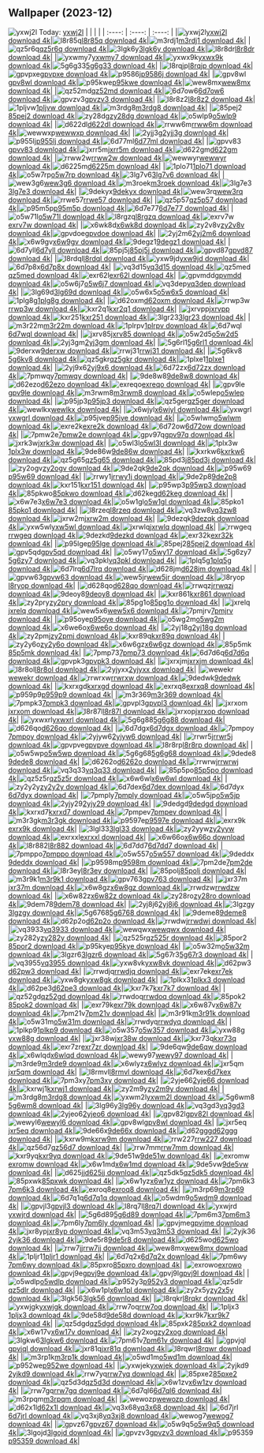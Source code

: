 ## Wallpaper (2023-12)
![yxwj2l](https://w.wallhaven.cc/full/yx/wallhaven-yxwj2l.png) Today: [yxwj2l](https://th.wallhaven.cc/small/yx/yxwj2l.jpg)
|      |      |      |
| :----: | :----: | :----: |
|![yxwj2l](https://th.wallhaven.cc/small/yx/yxwj2l.jpg)[yxwj2l download 4k](https://wallhaven.cc/w/yxwj2l)|![l8r85q](https://th.wallhaven.cc/small/l8/l8r85q.jpg)[l8r85q download 4k](https://wallhaven.cc/w/l8r85q)|![m3rdj1](https://th.wallhaven.cc/small/m3/m3rdj1.jpg)[m3rdj1 download 4k](https://wallhaven.cc/w/m3rdj1)|
|![qz5r6q](https://th.wallhaven.cc/small/qz/qz5r6q.jpg)[qz5r6q download 4k](https://wallhaven.cc/w/qz5r6q)|![3lgk6y](https://th.wallhaven.cc/small/3l/3lgk6y.jpg)[3lgk6y download 4k](https://wallhaven.cc/w/3lgk6y)|![l8r8dr](https://th.wallhaven.cc/small/l8/l8r8dr.jpg)[l8r8dr download 4k](https://wallhaven.cc/w/l8r8dr)|
|![yxwmy7](https://th.wallhaven.cc/small/yx/yxwmy7.jpg)[yxwmy7 download 4k](https://wallhaven.cc/w/yxwmy7)|![yxwx9k](https://th.wallhaven.cc/small/yx/yxwx9k.jpg)[yxwx9k download 4k](https://wallhaven.cc/w/yxwx9k)|![5g6g33](https://th.wallhaven.cc/small/5g/5g6g33.jpg)[5g6g33 download 4k](https://wallhaven.cc/w/5g6g33)|
|![l8rqjp](https://th.wallhaven.cc/small/l8/l8rqjp.jpg)[l8rqjp download 4k](https://wallhaven.cc/w/l8rqjp)|![gpvpxe](https://th.wallhaven.cc/small/gp/gpvpxe.jpg)[gpvpxe download 4k](https://wallhaven.cc/w/gpvpxe)|![p9586j](https://th.wallhaven.cc/small/p9/p9586j.jpg)[p9586j download 4k](https://wallhaven.cc/w/p9586j)|
|![gpv8wl](https://th.wallhaven.cc/small/gp/gpv8wl.jpg)[gpv8wl download 4k](https://wallhaven.cc/w/gpv8wl)|![p95kwe](https://th.wallhaven.cc/small/p9/p95kwe.jpg)[p95kwe download 4k](https://wallhaven.cc/w/p95kwe)|![wew8mx](https://th.wallhaven.cc/small/we/wew8mx.jpg)[wew8mx download 4k](https://wallhaven.cc/w/wew8mx)|
|![qz52md](https://th.wallhaven.cc/small/qz/qz52md.jpg)[qz52md download 4k](https://wallhaven.cc/w/qz52md)|![6d7ow6](https://th.wallhaven.cc/small/6d/6d7ow6.jpg)[6d7ow6 download 4k](https://wallhaven.cc/w/6d7ow6)|![gpvzv3](https://th.wallhaven.cc/small/gp/gpvzv3.jpg)[gpvzv3 download 4k](https://wallhaven.cc/w/gpvzv3)|
|![l8r8z2](https://th.wallhaven.cc/small/l8/l8r8z2.jpg)[l8r8z2 download 4k](https://wallhaven.cc/w/l8r8z2)|![1pljvw](https://th.wallhaven.cc/small/1p/1pljvw.jpg)[1pljvw download 4k](https://wallhaven.cc/w/1pljvw)|![m3rdg8](https://th.wallhaven.cc/small/m3/m3rdg8.jpg)[m3rdg8 download 4k](https://wallhaven.cc/w/m3rdg8)|
|![85pej2](https://th.wallhaven.cc/small/85/85pej2.jpg)[85pej2 download 4k](https://wallhaven.cc/w/85pej2)|![zy28dg](https://th.wallhaven.cc/small/zy/zy28dg.jpg)[zy28dg download 4k](https://wallhaven.cc/w/zy28dg)|![o5wlp9](https://th.wallhaven.cc/small/o5/o5wlp9.jpg)[o5wlp9 download 4k](https://wallhaven.cc/w/o5wlp9)|
|![d622dl](https://th.wallhaven.cc/small/d6/d622dl.jpg)[d622dl download 4k](https://wallhaven.cc/w/d622dl)|![rrww6m](https://th.wallhaven.cc/small/rr/rrww6m.jpg)[rrww6m download 4k](https://wallhaven.cc/w/rrww6m)|![wewwxp](https://th.wallhaven.cc/small/we/wewwxp.jpg)[wewwxp download 4k](https://wallhaven.cc/w/wewwxp)|
|![2yjj3g](https://th.wallhaven.cc/small/2y/2yjj3g.jpg)[2yjj3g download 4k](https://wallhaven.cc/w/2yjj3g)|![p955lj](https://th.wallhaven.cc/small/p9/p955lj.jpg)[p955lj download 4k](https://wallhaven.cc/w/p955lj)|![6d77ml](https://th.wallhaven.cc/small/6d/6d77ml.jpg)[6d77ml download 4k](https://wallhaven.cc/w/6d77ml)|
|![gpvv83](https://th.wallhaven.cc/small/gp/gpvv83.jpg)[gpvv83 download 4k](https://wallhaven.cc/w/gpvv83)|![jxrr5m](https://th.wallhaven.cc/small/jx/jxrr5m.jpg)[jxrr5m download 4k](https://wallhaven.cc/w/jxrr5m)|![d622gm](https://th.wallhaven.cc/small/d6/d622gm.jpg)[d622gm download 4k](https://wallhaven.cc/w/d622gm)|
|![rrww2w](https://th.wallhaven.cc/small/rr/rrww2w.jpg)[rrww2w download 4k](https://wallhaven.cc/w/rrww2w)|![wewwyr](https://th.wallhaven.cc/small/we/wewwyr.jpg)[wewwyr download 4k](https://wallhaven.cc/w/wewwyr)|![d6225m](https://th.wallhaven.cc/small/d6/d6225m.jpg)[d6225m download 4k](https://wallhaven.cc/w/d6225m)|
|![1plo71](https://th.wallhaven.cc/small/1p/1plo71.jpg)[1plo71 download 4k](https://wallhaven.cc/w/1plo71)|![o5w7rp](https://th.wallhaven.cc/small/o5/o5w7rp.jpg)[o5w7rp download 4k](https://wallhaven.cc/w/o5w7rp)|![3lg7v6](https://th.wallhaven.cc/small/3l/3lg7v6.jpg)[3lg7v6 download 4k](https://wallhaven.cc/w/3lg7v6)|
|![wew3g6](https://th.wallhaven.cc/small/we/wew3g6.jpg)[wew3g6 download 4k](https://wallhaven.cc/w/wew3g6)|![m3roek](https://th.wallhaven.cc/small/m3/m3roek.jpg)[m3roek download 4k](https://wallhaven.cc/w/m3roek)|![3lg7e3](https://th.wallhaven.cc/small/3l/3lg7e3.jpg)[3lg7e3 download 4k](https://wallhaven.cc/w/3lg7e3)|
|![9dekyx](https://th.wallhaven.cc/small/9d/9dekyx.jpg)[9dekyx download 4k](https://wallhaven.cc/w/9dekyx)|![wew3rq](https://th.wallhaven.cc/small/we/wew3rq.jpg)[wew3rq download 4k](https://wallhaven.cc/w/wew3rq)|![rrwe57](https://th.wallhaven.cc/small/rr/rrwe57.jpg)[rrwe57 download 4k](https://wallhaven.cc/w/rrwe57)|
|![qz5p57](https://th.wallhaven.cc/small/qz/qz5p57.jpg)[qz5p57 download 4k](https://wallhaven.cc/w/qz5p57)|![p95m5p](https://th.wallhaven.cc/small/p9/p95m5p.jpg)[p95m5p download 4k](https://wallhaven.cc/w/p95m5p)|![6d7e77](https://th.wallhaven.cc/small/6d/6d7e77.jpg)[6d7e77 download 4k](https://wallhaven.cc/w/6d7e77)|
|![o5w71l](https://th.wallhaven.cc/small/o5/o5w71l.jpg)[o5w71l download 4k](https://wallhaven.cc/w/o5w71l)|![l8rgzq](https://th.wallhaven.cc/small/l8/l8rgzq.jpg)[l8rgzq download 4k](https://wallhaven.cc/w/l8rgzq)|![exrv7w](https://th.wallhaven.cc/small/ex/exrv7w.jpg)[exrv7w download 4k](https://wallhaven.cc/w/exrv7w)|
|![x6wk8d](https://th.wallhaven.cc/small/x6/x6wk8d.jpg)[x6wk8d download 4k](https://wallhaven.cc/w/x6wk8d)|![zy2v8v](https://th.wallhaven.cc/small/zy/zy2v8v.jpg)[zy2v8v download 4k](https://wallhaven.cc/w/zy2v8v)|![gpvdoe](https://th.wallhaven.cc/small/gp/gpvdoe.jpg)[gpvdoe download 4k](https://wallhaven.cc/w/gpvdoe)|
|![2yj2m6](https://th.wallhaven.cc/small/2y/2yj2m6.jpg)[2yj2m6 download 4k](https://wallhaven.cc/w/2yj2m6)|![x6w9gv](https://th.wallhaven.cc/small/x6/x6w9gv.jpg)[x6w9gv download 4k](https://wallhaven.cc/w/x6w9gv)|![9degz1](https://th.wallhaven.cc/small/9d/9degz1.jpg)[9degz1 download 4k](https://wallhaven.cc/w/9degz1)|
|![6d7yll](https://th.wallhaven.cc/small/6d/6d7yll.jpg)[6d7yll download 4k](https://wallhaven.cc/w/6d7yll)|![85pj5j](https://th.wallhaven.cc/small/85/85pj5j.jpg)[85pj5j download 4k](https://wallhaven.cc/w/85pj5j)|![gpvd87](https://th.wallhaven.cc/small/gp/gpvd87.jpg)[gpvd87 download 4k](https://wallhaven.cc/w/gpvd87)|
|![l8rdql](https://th.wallhaven.cc/small/l8/l8rdql.jpg)[l8rdql download 4k](https://wallhaven.cc/w/l8rdql)|![yxw9jd](https://th.wallhaven.cc/small/yx/yxw9jd.jpg)[yxw9jd download 4k](https://wallhaven.cc/w/yxw9jd)|![6d7p8x](https://th.wallhaven.cc/small/6d/6d7p8x.jpg)[6d7p8x download 4k](https://wallhaven.cc/w/6d7p8x)|
|![vq3d15](https://th.wallhaven.cc/small/vq/vq3d15.jpg)[vq3d15 download 4k](https://wallhaven.cc/w/vq3d15)|![qz5med](https://th.wallhaven.cc/small/qz/qz5med.jpg)[qz5med download 4k](https://wallhaven.cc/w/qz5med)|![exr62l](https://th.wallhaven.cc/small/ex/exr62l.jpg)[exr62l download 4k](https://wallhaven.cc/w/exr62l)|
|![gpvmdd](https://th.wallhaven.cc/small/gp/gpvmdd.jpg)[gpvmdd download 4k](https://wallhaven.cc/w/gpvmdd)|![o5w6j7](https://th.wallhaven.cc/small/o5/o5w6j7.jpg)[o5w6j7 download 4k](https://wallhaven.cc/w/o5w6j7)|![vq3dep](https://th.wallhaven.cc/small/vq/vq3dep.jpg)[vq3dep download 4k](https://wallhaven.cc/w/vq3dep)|
|![3lg69d](https://th.wallhaven.cc/small/3l/3lg69d.jpg)[3lg69d download 4k](https://wallhaven.cc/w/3lg69d)|![o5w6x5](https://th.wallhaven.cc/small/o5/o5w6x5.jpg)[o5w6x5 download 4k](https://wallhaven.cc/w/o5w6x5)|![1plg8g](https://th.wallhaven.cc/small/1p/1plg8g.jpg)[1plg8g download 4k](https://wallhaven.cc/w/1plg8g)|
|![d62oxm](https://th.wallhaven.cc/small/d6/d62oxm.jpg)[d62oxm download 4k](https://wallhaven.cc/w/d62oxm)|![rrwp3w](https://th.wallhaven.cc/small/rr/rrwp3w.jpg)[rrwp3w download 4k](https://wallhaven.cc/w/rrwp3w)|![kxr2q1](https://th.wallhaven.cc/small/kx/kxr2q1.jpg)[kxr2q1 download 4k](https://wallhaven.cc/w/kxr2q1)|
|![jxrvpp](https://th.wallhaven.cc/small/jx/jxrvpp.jpg)[jxrvpp download 4k](https://wallhaven.cc/w/jxrvpp)|![kxr251](https://th.wallhaven.cc/small/kx/kxr251.jpg)[kxr251 download 4k](https://wallhaven.cc/w/kxr251)|![3lgr23](https://th.wallhaven.cc/small/3l/3lgr23.jpg)[3lgr23 download 4k](https://wallhaven.cc/w/3lgr23)|
|![m3r22m](https://th.wallhaven.cc/small/m3/m3r22m.jpg)[m3r22m download 4k](https://wallhaven.cc/w/m3r22m)|![1plrpv](https://th.wallhaven.cc/small/1p/1plrpv.jpg)[1plrpv download 4k](https://wallhaven.cc/w/1plrpv)|![6d7wql](https://th.wallhaven.cc/small/6d/6d7wql.jpg)[6d7wql download 4k](https://wallhaven.cc/w/6d7wql)|
|![jxrv85](https://th.wallhaven.cc/small/jx/jxrv85.jpg)[jxrv85 download 4k](https://wallhaven.cc/w/jxrv85)|![o5w2d5](https://th.wallhaven.cc/small/o5/o5w2d5.jpg)[o5w2d5 download 4k](https://wallhaven.cc/w/o5w2d5)|![2yj3gm](https://th.wallhaven.cc/small/2y/2yj3gm.jpg)[2yj3gm download 4k](https://wallhaven.cc/w/2yj3gm)|
|![5g6rl1](https://th.wallhaven.cc/small/5g/5g6rl1.jpg)[5g6rl1 download 4k](https://wallhaven.cc/w/5g6rl1)|![9derxw](https://th.wallhaven.cc/small/9d/9derxw.jpg)[9derxw download 4k](https://wallhaven.cc/w/9derxw)|![rrwj31](https://th.wallhaven.cc/small/rr/rrwj31.jpg)[rrwj31 download 4k](https://wallhaven.cc/w/rrwj31)|
|![5g6kv8](https://th.wallhaven.cc/small/5g/5g6kv8.jpg)[5g6kv8 download 4k](https://wallhaven.cc/w/5g6kv8)|![qz5gkr](https://th.wallhaven.cc/small/qz/qz5gkr.jpg)[qz5gkr download 4k](https://wallhaven.cc/w/qz5gkr)|![1plxe1](https://th.wallhaven.cc/small/1p/1plxe1.jpg)[1plxe1 download 4k](https://wallhaven.cc/w/1plxe1)|
|![2yj9x6](https://th.wallhaven.cc/small/2y/2yj9x6.jpg)[2yj9x6 download 4k](https://wallhaven.cc/w/2yj9x6)|![6d72zx](https://th.wallhaven.cc/small/6d/6d72zx.jpg)[6d72zx download 4k](https://wallhaven.cc/w/6d72zx)|![7pmwqy](https://th.wallhaven.cc/small/7p/7pmwqy.jpg)[7pmwqy download 4k](https://wallhaven.cc/w/7pmwqy)|
|![9de8w8](https://th.wallhaven.cc/small/9d/9de8w8.jpg)[9de8w8 download 4k](https://wallhaven.cc/w/9de8w8)|![d62ezo](https://th.wallhaven.cc/small/d6/d62ezo.jpg)[d62ezo download 4k](https://wallhaven.cc/w/d62ezo)|![exreqo](https://th.wallhaven.cc/small/ex/exreqo.jpg)[exreqo download 4k](https://wallhaven.cc/w/exreqo)|
|![gpv9le](https://th.wallhaven.cc/small/gp/gpv9le.jpg)[gpv9le download 4k](https://wallhaven.cc/w/gpv9le)|![m3rwm8](https://th.wallhaven.cc/small/m3/m3rwm8.jpg)[m3rwm8 download 4k](https://wallhaven.cc/w/m3rwm8)|![o5wlep](https://th.wallhaven.cc/small/o5/o5wlep.jpg)[o5wlep download 4k](https://wallhaven.cc/w/o5wlep)|
|![p95jp3](https://th.wallhaven.cc/small/p9/p95jp3.jpg)[p95jp3 download 4k](https://wallhaven.cc/w/p95jp3)|![qz5ger](https://th.wallhaven.cc/small/qz/qz5ger.jpg)[qz5ger download 4k](https://wallhaven.cc/w/qz5ger)|![wewlkx](https://th.wallhaven.cc/small/we/wewlkx.jpg)[wewlkx download 4k](https://wallhaven.cc/w/wewlkx)|
|![x6wjyl](https://th.wallhaven.cc/small/x6/x6wjyl.jpg)[x6wjyl download 4k](https://wallhaven.cc/w/x6wjyl)|![yxwgrl](https://th.wallhaven.cc/small/yx/yxwgrl.jpg)[yxwgrl download 4k](https://wallhaven.cc/w/yxwgrl)|![p95jve](https://th.wallhaven.cc/small/p9/p95jve.jpg)[p95jve download 4k](https://wallhaven.cc/w/p95jve)|
|![o5wlwm](https://th.wallhaven.cc/small/o5/o5wlwm.jpg)[o5wlwm download 4k](https://wallhaven.cc/w/o5wlwm)|![exre2k](https://th.wallhaven.cc/small/ex/exre2k.jpg)[exre2k download 4k](https://wallhaven.cc/w/exre2k)|![6d72ow](https://th.wallhaven.cc/small/6d/6d72ow.jpg)[6d72ow download 4k](https://wallhaven.cc/w/6d72ow)|
|![7pmw2e](https://th.wallhaven.cc/small/7p/7pmw2e.jpg)[7pmw2e download 4k](https://wallhaven.cc/w/7pmw2e)|![gpv97q](https://th.wallhaven.cc/small/gp/gpv97q.jpg)[gpv97q download 4k](https://wallhaven.cc/w/gpv97q)|![jxrk3w](https://th.wallhaven.cc/small/jx/jxrk3w.jpg)[jxrk3w download 4k](https://wallhaven.cc/w/jxrk3w)|
|![o5wl3l](https://th.wallhaven.cc/small/o5/o5wl3l.jpg)[o5wl3l download 4k](https://wallhaven.cc/w/o5wl3l)|![1plx3w](https://th.wallhaven.cc/small/1p/1plx3w.jpg)[1plx3w download 4k](https://wallhaven.cc/w/1plx3w)|![9de86w](https://th.wallhaven.cc/small/9d/9de86w.jpg)[9de86w download 4k](https://wallhaven.cc/w/9de86w)|
|![kxrkw6](https://th.wallhaven.cc/small/kx/kxrkw6.jpg)[kxrkw6 download 4k](https://wallhaven.cc/w/kxrkw6)|![qz5g65](https://th.wallhaven.cc/small/qz/qz5g65.jpg)[qz5g65 download 4k](https://wallhaven.cc/w/qz5g65)|![85pd3j](https://th.wallhaven.cc/small/85/85pd3j.jpg)[85pd3j download 4k](https://wallhaven.cc/w/85pd3j)|
|![zy2ogv](https://th.wallhaven.cc/small/zy/zy2ogv.jpg)[zy2ogv download 4k](https://wallhaven.cc/w/zy2ogv)|![9de2qk](https://th.wallhaven.cc/small/9d/9de2qk.jpg)[9de2qk download 4k](https://wallhaven.cc/w/9de2qk)|![p95w69](https://th.wallhaven.cc/small/p9/p95w69.jpg)[p95w69 download 4k](https://wallhaven.cc/w/p95w69)|
|![rrwy1j](https://th.wallhaven.cc/small/rr/rrwy1j.jpg)[rrwy1j download 4k](https://wallhaven.cc/w/rrwy1j)|![9de2p8](https://th.wallhaven.cc/small/9d/9de2p8.jpg)[9de2p8 download 4k](https://wallhaven.cc/w/9de2p8)|![kxr151](https://th.wallhaven.cc/small/kx/kxr151.jpg)[kxr151 download 4k](https://wallhaven.cc/w/kxr151)|
|![p95wp3](https://th.wallhaven.cc/small/p9/p95wp3.jpg)[p95wp3 download 4k](https://wallhaven.cc/w/p95wp3)|![85pkwo](https://th.wallhaven.cc/small/85/85pkwo.jpg)[85pkwo download 4k](https://wallhaven.cc/w/85pkwo)|![d62keg](https://th.wallhaven.cc/small/d6/d62keg.jpg)[d62keg download 4k](https://wallhaven.cc/w/d62keg)|
|![x6w7e3](https://th.wallhaven.cc/small/x6/x6w7e3.jpg)[x6w7e3 download 4k](https://wallhaven.cc/w/x6w7e3)|![o5w1gl](https://th.wallhaven.cc/small/o5/o5w1gl.jpg)[o5w1gl download 4k](https://wallhaven.cc/w/o5w1gl)|![85pko1](https://th.wallhaven.cc/small/85/85pko1.jpg)[85pko1 download 4k](https://wallhaven.cc/w/85pko1)|
|![l8rzeq](https://th.wallhaven.cc/small/l8/l8rzeq.jpg)[l8rzeq download 4k](https://wallhaven.cc/w/l8rzeq)|![vq3zw8](https://th.wallhaven.cc/small/vq/vq3zw8.jpg)[vq3zw8 download 4k](https://wallhaven.cc/w/vq3zw8)|![jxrw2m](https://th.wallhaven.cc/small/jx/jxrw2m.jpg)[jxrw2m download 4k](https://wallhaven.cc/w/jxrw2m)|
|![9dezqk](https://th.wallhaven.cc/small/9d/9dezqk.jpg)[9dezqk download 4k](https://wallhaven.cc/w/9dezqk)|![yxw5wl](https://th.wallhaven.cc/small/yx/yxw5wl.jpg)[yxw5wl download 4k](https://wallhaven.cc/w/yxw5wl)|![jxrwlq](https://th.wallhaven.cc/small/jx/jxrwlq.jpg)[jxrwlq download 4k](https://wallhaven.cc/w/jxrwlq)|
|![rrwgeq](https://th.wallhaven.cc/small/rr/rrwgeq.jpg)[rrwgeq download 4k](https://wallhaven.cc/w/rrwgeq)|![9dezkd](https://th.wallhaven.cc/small/9d/9dezkd.jpg)[9dezkd download 4k](https://wallhaven.cc/w/9dezkd)|![exr32k](https://th.wallhaven.cc/small/ex/exr32k.jpg)[exr32k download 4k](https://wallhaven.cc/w/exr32k)|
|![p95lge](https://th.wallhaven.cc/small/p9/p95lge.jpg)[p95lge download 4k](https://wallhaven.cc/w/p95lge)|![85pej2](https://th.wallhaven.cc/small/85/85pej2.jpg)[85pej2 download 4k](https://wallhaven.cc/w/85pej2)|![gpv5qd](https://th.wallhaven.cc/small/gp/gpv5qd.jpg)[gpv5qd download 4k](https://wallhaven.cc/w/gpv5qd)|
|![o5wy17](https://th.wallhaven.cc/small/o5/o5wy17.jpg)[o5wy17 download 4k](https://wallhaven.cc/w/o5wy17)|![5g6zy7](https://th.wallhaven.cc/small/5g/5g6zy7.jpg)[5g6zy7 download 4k](https://wallhaven.cc/w/5g6zy7)|![vq3pkl](https://th.wallhaven.cc/small/vq/vq3pkl.jpg)[vq3pkl download 4k](https://wallhaven.cc/w/vq3pkl)|
|![1plq5g](https://th.wallhaven.cc/small/1p/1plq5g.jpg)[1plq5g download 4k](https://wallhaven.cc/w/1plq5g)|![6d7lrq](https://th.wallhaven.cc/small/6d/6d7lrq.jpg)[6d7lrq download 4k](https://wallhaven.cc/w/6d7lrq)|![d628jm](https://th.wallhaven.cc/small/d6/d628jm.jpg)[d628jm download 4k](https://wallhaven.cc/w/d628jm)|
|![gpvw63](https://th.wallhaven.cc/small/gp/gpvw63.jpg)[gpvw63 download 4k](https://wallhaven.cc/w/gpvw63)|![wew5jr](https://th.wallhaven.cc/small/we/wew5jr.jpg)[wew5jr download 4k](https://wallhaven.cc/w/wew5jr)|![l8ryop](https://th.wallhaven.cc/small/l8/l8ryop.jpg)[l8ryop download 4k](https://wallhaven.cc/w/l8ryop)|
|![d628qo](https://th.wallhaven.cc/small/d6/d628qo.jpg)[d628qo download 4k](https://wallhaven.cc/w/d628qo)|![rrwqzj](https://th.wallhaven.cc/small/rr/rrwqzj.jpg)[rrwqzj download 4k](https://wallhaven.cc/w/rrwqzj)|![9deoy8](https://th.wallhaven.cc/small/9d/9deoy8.jpg)[9deoy8 download 4k](https://wallhaven.cc/w/9deoy8)|
|![kxr861](https://th.wallhaven.cc/small/kx/kxr861.jpg)[kxr861 download 4k](https://wallhaven.cc/w/kxr861)|![zy2pry](https://th.wallhaven.cc/small/zy/zy2pry.jpg)[zy2pry download 4k](https://wallhaven.cc/w/zy2pry)|![85pg1o](https://th.wallhaven.cc/small/85/85pg1o.jpg)[85pg1o download 4k](https://wallhaven.cc/w/85pg1o)|
|![jxrelq](https://th.wallhaven.cc/small/jx/jxrelq.jpg)[jxrelq download 4k](https://wallhaven.cc/w/jxrelq)|![wew5x6](https://th.wallhaven.cc/small/we/wew5x6.jpg)[wew5x6 download 4k](https://wallhaven.cc/w/wew5x6)|![7pmjrv](https://th.wallhaven.cc/small/7p/7pmjrv.jpg)[7pmjrv download 4k](https://wallhaven.cc/w/7pmjrv)|
|![p95oye](https://th.wallhaven.cc/small/p9/p95oye.jpg)[p95oye download 4k](https://wallhaven.cc/w/p95oye)|![o5wg2m](https://th.wallhaven.cc/small/o5/o5wg2m.jpg)[o5wg2m download 4k](https://wallhaven.cc/w/o5wg2m)|![x6we6o](https://th.wallhaven.cc/small/x6/x6we6o.jpg)[x6we6o download 4k](https://wallhaven.cc/w/x6we6o)|
|![2yj18g](https://th.wallhaven.cc/small/2y/2yj18g.jpg)[2yj18g download 4k](https://wallhaven.cc/w/2yj18g)|![zy2pmj](https://th.wallhaven.cc/small/zy/zy2pmj.jpg)[zy2pmj download 4k](https://wallhaven.cc/w/zy2pmj)|![kxr89q](https://th.wallhaven.cc/small/kx/kxr89q.jpg)[kxr89q download 4k](https://wallhaven.cc/w/kxr89q)|
|![zy2y6o](https://th.wallhaven.cc/small/zy/zy2y6o.jpg)[zy2y6o download 4k](https://wallhaven.cc/w/zy2y6o)|![x6w6gz](https://th.wallhaven.cc/small/x6/x6w6gz.jpg)[x6w6gz download 4k](https://wallhaven.cc/w/x6w6gz)|![85p5mk](https://th.wallhaven.cc/small/85/85p5mk.jpg)[85p5mk download 4k](https://wallhaven.cc/w/85p5mk)|
|![7pmp73](https://th.wallhaven.cc/small/7p/7pmp73.jpg)[7pmp73 download 4k](https://wallhaven.cc/w/7pmp73)|![6d7d6q](https://th.wallhaven.cc/small/6d/6d7d6q.jpg)[6d7d6q download 4k](https://wallhaven.cc/w/6d7d6q)|![gpvpk3](https://th.wallhaven.cc/small/gp/gpvpk3.jpg)[gpvpk3 download 4k](https://wallhaven.cc/w/gpvpk3)|
|![jxrxjm](https://th.wallhaven.cc/small/jx/jxrxjm.jpg)[jxrxjm download 4k](https://wallhaven.cc/w/jxrxjm)|![l8r8ol](https://th.wallhaven.cc/small/l8/l8r8ol.jpg)[l8r8ol download 4k](https://wallhaven.cc/w/l8r8ol)|![2yjyxx](https://th.wallhaven.cc/small/2y/2yjyxx.jpg)[2yjyxx download 4k](https://wallhaven.cc/w/2yjyxx)|
|![wewekr](https://th.wallhaven.cc/small/we/wewekr.jpg)[wewekr download 4k](https://wallhaven.cc/w/wewekr)|![rrwrxw](https://th.wallhaven.cc/small/rr/rrwrxw.jpg)[rrwrxw download 4k](https://wallhaven.cc/w/rrwrxw)|![9dedwk](https://th.wallhaven.cc/small/9d/9dedwk.jpg)[9dedwk download 4k](https://wallhaven.cc/w/9dedwk)|
|![kxrxgd](https://th.wallhaven.cc/small/kx/kxrxgd.jpg)[kxrxgd download 4k](https://wallhaven.cc/w/kxrxgd)|![exrxq8](https://th.wallhaven.cc/small/ex/exrxq8.jpg)[exrxq8 download 4k](https://wallhaven.cc/w/exrxq8)|![p959p9](https://th.wallhaven.cc/small/p9/p959p9.jpg)[p959p9 download 4k](https://wallhaven.cc/w/p959p9)|
|![m3r369](https://th.wallhaven.cc/small/m3/m3r369.jpg)[m3r369 download 4k](https://wallhaven.cc/w/m3r369)|![7pmpk3](https://th.wallhaven.cc/small/7p/7pmpk3.jpg)[7pmpk3 download 4k](https://wallhaven.cc/w/7pmpk3)|![gpvpl3](https://th.wallhaven.cc/small/gp/gpvpl3.jpg)[gpvpl3 download 4k](https://wallhaven.cc/w/gpvpl3)|
|![jxrxom](https://th.wallhaven.cc/small/jx/jxrxom.jpg)[jxrxom download 4k](https://wallhaven.cc/w/jxrxom)|![l8r87l](https://th.wallhaven.cc/small/l8/l8r87l.jpg)[l8r87l download 4k](https://wallhaven.cc/w/l8r87l)|![jxrxop](https://th.wallhaven.cc/small/jx/jxrxop.jpg)[jxrxop download 4k](https://wallhaven.cc/w/jxrxop)|
|![yxwxrl](https://th.wallhaven.cc/small/yx/yxwxrl.jpg)[yxwxrl download 4k](https://wallhaven.cc/w/yxwxrl)|![5g6g88](https://th.wallhaven.cc/small/5g/5g6g88.jpg)[5g6g88 download 4k](https://wallhaven.cc/w/5g6g88)|![d626qo](https://th.wallhaven.cc/small/d6/d626qo.jpg)[d626qo download 4k](https://wallhaven.cc/w/d626qo)|
|![6d7dgx](https://th.wallhaven.cc/small/6d/6d7dgx.jpg)[6d7dgx download 4k](https://wallhaven.cc/w/6d7dgx)|![7pmpoy](https://th.wallhaven.cc/small/7p/7pmpoy.jpg)[7pmpoy download 4k](https://wallhaven.cc/w/7pmpoy)|![2yjyw6](https://th.wallhaven.cc/small/2y/2yjyw6.jpg)[2yjyw6 download 4k](https://wallhaven.cc/w/2yjyw6)|
|![rrwr5j](https://th.wallhaven.cc/small/rr/rrwr5j.jpg)[rrwr5j download 4k](https://wallhaven.cc/w/rrwr5j)|![gpvpve](https://th.wallhaven.cc/small/gp/gpvpve.jpg)[gpvpve download 4k](https://wallhaven.cc/w/gpvpve)|![l8r8rp](https://th.wallhaven.cc/small/l8/l8r8rp.jpg)[l8r8rp download 4k](https://wallhaven.cc/w/l8r8rp)|
|![o5w5wp](https://th.wallhaven.cc/small/o5/o5w5wp.jpg)[o5w5wp download 4k](https://wallhaven.cc/w/o5w5wp)|![5g6g68](https://th.wallhaven.cc/small/5g/5g6g68.jpg)[5g6g68 download 4k](https://wallhaven.cc/w/5g6g68)|![9dede8](https://th.wallhaven.cc/small/9d/9dede8.jpg)[9dede8 download 4k](https://wallhaven.cc/w/9dede8)|
|![d6262o](https://th.wallhaven.cc/small/d6/d6262o.jpg)[d6262o download 4k](https://wallhaven.cc/w/d6262o)|![rrwrwj](https://th.wallhaven.cc/small/rr/rrwrwj.jpg)[rrwrwj download 4k](https://wallhaven.cc/w/rrwrwj)|![vq3q33](https://th.wallhaven.cc/small/vq/vq3q33.jpg)[vq3q33 download 4k](https://wallhaven.cc/w/vq3q33)|
|![85p5po](https://th.wallhaven.cc/small/85/85p5po.jpg)[85p5po download 4k](https://wallhaven.cc/w/85p5po)|![qz5z5r](https://th.wallhaven.cc/small/qz/qz5z5r.jpg)[qz5z5r download 4k](https://wallhaven.cc/w/qz5z5r)|![x6w6wl](https://th.wallhaven.cc/small/x6/x6w6wl.jpg)[x6w6wl download 4k](https://wallhaven.cc/w/x6w6wl)|
|![zy2y2y](https://th.wallhaven.cc/small/zy/zy2y2y.jpg)[zy2y2y download 4k](https://wallhaven.cc/w/zy2y2y)|![6d7dex](https://th.wallhaven.cc/small/6d/6d7dex.jpg)[6d7dex download 4k](https://wallhaven.cc/w/6d7dex)|![6d7dyx](https://th.wallhaven.cc/small/6d/6d7dyx.jpg)[6d7dyx download 4k](https://wallhaven.cc/w/6d7dyx)|
|![7pmply](https://th.wallhaven.cc/small/7p/7pmply.jpg)[7pmply download 4k](https://wallhaven.cc/w/7pmply)|![o5w5jp](https://th.wallhaven.cc/small/o5/o5w5jp.jpg)[o5w5jp download 4k](https://wallhaven.cc/w/o5w5jp)|![2yjy29](https://th.wallhaven.cc/small/2y/2yjy29.jpg)[2yjy29 download 4k](https://wallhaven.cc/w/2yjy29)|
|![9dedgd](https://th.wallhaven.cc/small/9d/9dedgd.jpg)[9dedgd download 4k](https://wallhaven.cc/w/9dedgd)|![kxrxd7](https://th.wallhaven.cc/small/kx/kxrxd7.jpg)[kxrxd7 download 4k](https://wallhaven.cc/w/kxrxd7)|![7pmpev](https://th.wallhaven.cc/small/7p/7pmpev.jpg)[7pmpev download 4k](https://wallhaven.cc/w/7pmpev)|
|![m3r3gk](https://th.wallhaven.cc/small/m3/m3r3gk.jpg)[m3r3gk download 4k](https://wallhaven.cc/w/m3r3gk)|![p9597e](https://th.wallhaven.cc/small/p9/p9597e.jpg)[p9597e download 4k](https://wallhaven.cc/w/p9597e)|![exrx9k](https://th.wallhaven.cc/small/ex/exrx9k.jpg)[exrx9k download 4k](https://wallhaven.cc/w/exrx9k)|
|![3lgl33](https://th.wallhaven.cc/small/3l/3lgl33.jpg)[3lgl33 download 4k](https://wallhaven.cc/w/3lgl33)|![zy2yyw](https://th.wallhaven.cc/small/zy/zy2yyw.jpg)[zy2yyw download 4k](https://wallhaven.cc/w/zy2yyw)|![exrxxl](https://th.wallhaven.cc/small/ex/exrxxl.jpg)[exrxxl download 4k](https://wallhaven.cc/w/exrxxl)|
|![x6w66o](https://th.wallhaven.cc/small/x6/x6w66o.jpg)[x6w66o download 4k](https://wallhaven.cc/w/x6w66o)|![l8r882](https://th.wallhaven.cc/small/l8/l8r882.jpg)[l8r882 download 4k](https://wallhaven.cc/w/l8r882)|![6d7dd7](https://th.wallhaven.cc/small/6d/6d7dd7.jpg)[6d7dd7 download 4k](https://wallhaven.cc/w/6d7dd7)|
|![7pmppo](https://th.wallhaven.cc/small/7p/7pmppo.jpg)[7pmppo download 4k](https://wallhaven.cc/w/7pmppo)|![o5w557](https://th.wallhaven.cc/small/o5/o5w557.jpg)[o5w557 download 4k](https://wallhaven.cc/w/o5w557)|![9deddx](https://th.wallhaven.cc/small/9d/9deddx.jpg)[9deddx download 4k](https://wallhaven.cc/w/9deddx)|
|![p9598m](https://th.wallhaven.cc/small/p9/p9598m.jpg)[p9598m download 4k](https://wallhaven.cc/w/p9598m)|![7pm2de](https://th.wallhaven.cc/small/7p/7pm2de.jpg)[7pm2de download 4k](https://wallhaven.cc/w/7pm2de)|![l8r3ey](https://th.wallhaven.cc/small/l8/l8r3ey.jpg)[l8r3ey download 4k](https://wallhaven.cc/w/l8r3ey)|
|![85polj](https://th.wallhaven.cc/small/85/85polj.jpg)[85polj download 4k](https://wallhaven.cc/w/85polj)|![m3r9k1](https://th.wallhaven.cc/small/m3/m3r9k1.jpg)[m3r9k1 download 4k](https://wallhaven.cc/w/m3r9k1)|![gpv763](https://th.wallhaven.cc/small/gp/gpv763.jpg)[gpv763 download 4k](https://wallhaven.cc/w/gpv763)|
|![jxr37m](https://th.wallhaven.cc/small/jx/jxr37m.jpg)[jxr37m download 4k](https://wallhaven.cc/w/jxr37m)|![x6w8gz](https://th.wallhaven.cc/small/x6/x6w8gz.jpg)[x6w8gz download 4k](https://wallhaven.cc/w/x6w8gz)|![rrwdzw](https://th.wallhaven.cc/small/rr/rrwdzw.jpg)[rrwdzw download 4k](https://wallhaven.cc/w/rrwdzw)|
|![x6w82z](https://th.wallhaven.cc/small/x6/x6w82z.jpg)[x6w82z download 4k](https://wallhaven.cc/w/x6w82z)|![zy28ro](https://th.wallhaven.cc/small/zy/zy28ro.jpg)[zy28ro download 4k](https://wallhaven.cc/w/zy28ro)|![9dem78](https://th.wallhaven.cc/small/9d/9dem78.jpg)[9dem78 download 4k](https://wallhaven.cc/w/9dem78)|
|![2yj8j6](https://th.wallhaven.cc/small/2y/2yj8j6.jpg)[2yj8j6 download 4k](https://wallhaven.cc/w/2yj8j6)|![3lgzgy](https://th.wallhaven.cc/small/3l/3lgzgy.jpg)[3lgzgy download 4k](https://wallhaven.cc/w/3lgzgy)|![5g6768](https://th.wallhaven.cc/small/5g/5g6768.jpg)[5g6768 download 4k](https://wallhaven.cc/w/5g6768)|
|![9deme8](https://th.wallhaven.cc/small/9d/9deme8.jpg)[9deme8 download 4k](https://wallhaven.cc/w/9deme8)|![d62p2o](https://th.wallhaven.cc/small/d6/d62p2o.jpg)[d62p2o download 4k](https://wallhaven.cc/w/d62p2o)|![rrwdwj](https://th.wallhaven.cc/small/rr/rrwdwj.jpg)[rrwdwj download 4k](https://wallhaven.cc/w/rrwdwj)|
|![vq3933](https://th.wallhaven.cc/small/vq/vq3933.jpg)[vq3933 download 4k](https://wallhaven.cc/w/vq3933)|![wewqwx](https://th.wallhaven.cc/small/we/wewqwx.jpg)[wewqwx download 4k](https://wallhaven.cc/w/wewqwx)|![zy282y](https://th.wallhaven.cc/small/zy/zy282y.jpg)[zy282y download 4k](https://wallhaven.cc/w/zy282y)|
|![qz525r](https://th.wallhaven.cc/small/qz/qz525r.jpg)[qz525r download 4k](https://wallhaven.cc/w/qz525r)|![85por2](https://th.wallhaven.cc/small/85/85por2.jpg)[85por2 download 4k](https://wallhaven.cc/w/85por2)|![p95kye](https://th.wallhaven.cc/small/p9/p95kye.jpg)[p95kye download 4k](https://wallhaven.cc/w/p95kye)|
|![o5w32m](https://th.wallhaven.cc/small/o5/o5w32m.jpg)[o5w32m download 4k](https://wallhaven.cc/w/o5w32m)|![3lgzr6](https://th.wallhaven.cc/small/3l/3lgzr6.jpg)[3lgzr6 download 4k](https://wallhaven.cc/w/3lgzr6)|![5g67r3](https://th.wallhaven.cc/small/5g/5g67r3.jpg)[5g67r3 download 4k](https://wallhaven.cc/w/5g67r3)|
|![vq3955](https://th.wallhaven.cc/small/vq/vq3955.jpg)[vq3955 download 4k](https://wallhaven.cc/w/vq3955)|![yxw8vk](https://th.wallhaven.cc/small/yx/yxw8vk.jpg)[yxw8vk download 4k](https://wallhaven.cc/w/yxw8vk)|![d62pw3](https://th.wallhaven.cc/small/d6/d62pw3.jpg)[d62pw3 download 4k](https://wallhaven.cc/w/d62pw3)|
|![rrwdjq](https://th.wallhaven.cc/small/rr/rrwdjq.jpg)[rrwdjq download 4k](https://wallhaven.cc/w/rrwdjq)|![exr7ek](https://th.wallhaven.cc/small/ex/exr7ek.jpg)[exr7ek download 4k](https://wallhaven.cc/w/exr7ek)|![yxw8gk](https://th.wallhaven.cc/small/yx/yxw8gk.jpg)[yxw8gk download 4k](https://wallhaven.cc/w/yxw8gk)|
|![1plkx3](https://th.wallhaven.cc/small/1p/1plkx3.jpg)[1plkx3 download 4k](https://wallhaven.cc/w/1plkx3)|![d62pe3](https://th.wallhaven.cc/small/d6/d62pe3.jpg)[d62pe3 download 4k](https://wallhaven.cc/w/d62pe3)|![kxr7k7](https://th.wallhaven.cc/small/kx/kxr7k7.jpg)[kxr7k7 download 4k](https://wallhaven.cc/w/kxr7k7)|
|![qz52gd](https://th.wallhaven.cc/small/qz/qz52gd.jpg)[qz52gd download 4k](https://wallhaven.cc/w/qz52gd)|![rrwdoq](https://th.wallhaven.cc/small/rr/rrwdoq.jpg)[rrwdoq download 4k](https://wallhaven.cc/w/rrwdoq)|![85pok2](https://th.wallhaven.cc/small/85/85pok2.jpg)[85pok2 download 4k](https://wallhaven.cc/w/85pok2)|
|![exr79k](https://th.wallhaven.cc/small/ex/exr79k.jpg)[exr79k download 4k](https://wallhaven.cc/w/exr79k)|![x6w87v](https://th.wallhaven.cc/small/x6/x6w87v.jpg)[x6w87v download 4k](https://wallhaven.cc/w/x6w87v)|![7pm21v](https://th.wallhaven.cc/small/7p/7pm21v.jpg)[7pm21v download 4k](https://wallhaven.cc/w/7pm21v)|
|![m3r91k](https://th.wallhaven.cc/small/m3/m3r91k.jpg)[m3r91k download 4k](https://wallhaven.cc/w/m3r91k)|![o5w31m](https://th.wallhaven.cc/small/o5/o5w31m.jpg)[o5w31m download 4k](https://wallhaven.cc/w/o5w31m)|![rrwdyq](https://th.wallhaven.cc/small/rr/rrwdyq.jpg)[rrwdyq download 4k](https://wallhaven.cc/w/rrwdyq)|
|![1plkp9](https://th.wallhaven.cc/small/1p/1plkp9.jpg)[1plkp9 download 4k](https://wallhaven.cc/w/1plkp9)|![o5w357](https://th.wallhaven.cc/small/o5/o5w357.jpg)[o5w357 download 4k](https://wallhaven.cc/w/o5w357)|![yxw88g](https://th.wallhaven.cc/small/yx/yxw88g.jpg)[yxw88g download 4k](https://wallhaven.cc/w/yxw88g)|
|![jxr38w](https://th.wallhaven.cc/small/jx/jxr38w.jpg)[jxr38w download 4k](https://wallhaven.cc/w/jxr38w)|![kxr73q](https://th.wallhaven.cc/small/kx/kxr73q.jpg)[kxr73q download 4k](https://wallhaven.cc/w/kxr73q)|![exr7zr](https://th.wallhaven.cc/small/ex/exr7zr.jpg)[exr7zr download 4k](https://wallhaven.cc/w/exr7zr)|
|![9de6qw](https://th.wallhaven.cc/small/9d/9de6qw.jpg)[9de6qw download 4k](https://wallhaven.cc/w/9de6qw)|![x6wlqd](https://th.wallhaven.cc/small/x6/x6wlqd.jpg)[x6wlqd download 4k](https://wallhaven.cc/w/x6wlqd)|![wewy97](https://th.wallhaven.cc/small/we/wewy97.jpg)[wewy97 download 4k](https://wallhaven.cc/w/wewy97)|
|![m3rde9](https://th.wallhaven.cc/small/m3/m3rde9.jpg)[m3rde9 download 4k](https://wallhaven.cc/w/m3rde9)|![x6wlyz](https://th.wallhaven.cc/small/x6/x6wlyz.jpg)[x6wlyz download 4k](https://wallhaven.cc/w/x6wlyz)|![jxr5qm](https://th.wallhaven.cc/small/jx/jxr5qm.jpg)[jxr5qm download 4k](https://wallhaven.cc/w/jxr5qm)|
|![l8rmvl](https://th.wallhaven.cc/small/l8/l8rmvl.jpg)[l8rmvl download 4k](https://wallhaven.cc/w/l8rmvl)|![6d7kex](https://th.wallhaven.cc/small/6d/6d7kex.jpg)[6d7kex download 4k](https://wallhaven.cc/w/6d7kex)|![7pm3xy](https://th.wallhaven.cc/small/7p/7pm3xy.jpg)[7pm3xy download 4k](https://wallhaven.cc/w/7pm3xy)|
|![2yje66](https://th.wallhaven.cc/small/2y/2yje66.jpg)[2yje66 download 4k](https://wallhaven.cc/w/2yje66)|![kxrwj1](https://th.wallhaven.cc/small/kx/kxrwj1.jpg)[kxrwj1 download 4k](https://wallhaven.cc/w/kxrwj1)|![zy2m9y](https://th.wallhaven.cc/small/zy/zy2m9y.jpg)[zy2m9y download 4k](https://wallhaven.cc/w/zy2m9y)|
|![m3rdg8](https://th.wallhaven.cc/small/m3/m3rdg8.jpg)[m3rdg8 download 4k](https://wallhaven.cc/w/m3rdg8)|![yxwm2l](https://th.wallhaven.cc/small/yx/yxwm2l.jpg)[yxwm2l download 4k](https://wallhaven.cc/w/yxwm2l)|![5g6wm8](https://th.wallhaven.cc/small/5g/5g6wm8.jpg)[5g6wm8 download 4k](https://wallhaven.cc/w/5g6wm8)|
|![3lg96y](https://th.wallhaven.cc/small/3l/3lg96y.jpg)[3lg96y download 4k](https://wallhaven.cc/w/3lg96y)|![vq3gd3](https://th.wallhaven.cc/small/vq/vq3gd3.jpg)[vq3gd3 download 4k](https://wallhaven.cc/w/vq3gd3)|![2yjeo6](https://th.wallhaven.cc/small/2y/2yjeo6.jpg)[2yjeo6 download 4k](https://wallhaven.cc/w/2yjeo6)|
|![gpv82l](https://th.wallhaven.cc/small/gp/gpv82l.jpg)[gpv82l download 4k](https://wallhaven.cc/w/gpv82l)|![wewyl6](https://th.wallhaven.cc/small/we/wewyl6.jpg)[wewyl6 download 4k](https://wallhaven.cc/w/wewyl6)|![gpv8wl](https://th.wallhaven.cc/small/gp/gpv8wl.jpg)[gpv8wl download 4k](https://wallhaven.cc/w/gpv8wl)|
|![jxr5eq](https://th.wallhaven.cc/small/jx/jxr5eq.jpg)[jxr5eq download 4k](https://wallhaven.cc/w/jxr5eq)|![9de66x](https://th.wallhaven.cc/small/9d/9de66x.jpg)[9de66x download 4k](https://wallhaven.cc/w/9de66x)|![d62ggg](https://th.wallhaven.cc/small/d6/d62ggg.jpg)[d62ggg download 4k](https://wallhaven.cc/w/d62ggg)|
|![kxrw9m](https://th.wallhaven.cc/small/kx/kxrw9m.jpg)[kxrw9m download 4k](https://wallhaven.cc/w/kxrw9m)|![rrw227](https://th.wallhaven.cc/small/rr/rrw227.jpg)[rrw227 download 4k](https://wallhaven.cc/w/rrw227)|![qz56d7](https://th.wallhaven.cc/small/qz/qz56d7.jpg)[qz56d7 download 4k](https://wallhaven.cc/w/qz56d7)|
|![rrw7mm](https://th.wallhaven.cc/small/rr/rrw7mm.jpg)[rrw7mm download 4k](https://wallhaven.cc/w/rrw7mm)|![kxr9yq](https://th.wallhaven.cc/small/kx/kxr9yq.jpg)[kxr9yq download 4k](https://wallhaven.cc/w/kxr9yq)|![9de51w](https://th.wallhaven.cc/small/9d/9de51w.jpg)[9de51w download 4k](https://wallhaven.cc/w/9de51w)|
|![exromw](https://th.wallhaven.cc/small/ex/exromw.jpg)[exromw download 4k](https://wallhaven.cc/w/exromw)|![x6w1md](https://th.wallhaven.cc/small/x6/x6w1md.jpg)[x6w1md download 4k](https://wallhaven.cc/w/x6w1md)|![9de5vw](https://th.wallhaven.cc/small/9d/9de5vw.jpg)[9de5vw download 4k](https://wallhaven.cc/w/9de5vw)|
|![d625jj](https://th.wallhaven.cc/small/d6/d625jj.jpg)[d625jj download 4k](https://wallhaven.cc/w/d625jj)|![qz5dk5](https://th.wallhaven.cc/small/qz/qz5dk5.jpg)[qz5dk5 download 4k](https://wallhaven.cc/w/qz5dk5)|![85pxwk](https://th.wallhaven.cc/small/85/85pxwk.jpg)[85pxwk download 4k](https://wallhaven.cc/w/85pxwk)|
|![x6w1yz](https://th.wallhaven.cc/small/x6/x6w1yz.jpg)[x6w1yz download 4k](https://wallhaven.cc/w/x6w1yz)|![7pm6k3](https://th.wallhaven.cc/small/7p/7pm6k3.jpg)[7pm6k3 download 4k](https://wallhaven.cc/w/7pm6k3)|![exroq8](https://th.wallhaven.cc/small/ex/exroq8.jpg)[exroq8 download 4k](https://wallhaven.cc/w/exroq8)|
|![m3rp69](https://th.wallhaven.cc/small/m3/m3rp69.jpg)[m3rp69 download 4k](https://wallhaven.cc/w/m3rp69)|![6d7q1q](https://th.wallhaven.cc/small/6d/6d7q1q.jpg)[6d7q1q download 4k](https://wallhaven.cc/w/6d7q1q)|![o5wdm9](https://th.wallhaven.cc/small/o5/o5wdm9.jpg)[o5wdm9 download 4k](https://wallhaven.cc/w/o5wdm9)|
|![gpvjl3](https://th.wallhaven.cc/small/gp/gpvjl3.jpg)[gpvjl3 download 4k](https://wallhaven.cc/w/gpvjl3)|![l8rq7l](https://th.wallhaven.cc/small/l8/l8rq7l.jpg)[l8rq7l download 4k](https://wallhaven.cc/w/l8rq7l)|![yxwjrd](https://th.wallhaven.cc/small/yx/yxwjrd.jpg)[yxwjrd download 4k](https://wallhaven.cc/w/yxwjrd)|
|![5g6d89](https://th.wallhaven.cc/small/5g/5g6d89.jpg)[5g6d89 download 4k](https://wallhaven.cc/w/5g6d89)|![7pm6m3](https://th.wallhaven.cc/small/7p/7pm6m3.jpg)[7pm6m3 download 4k](https://wallhaven.cc/w/7pm6m3)|![7pm6ly](https://th.wallhaven.cc/small/7p/7pm6ly.jpg)[7pm6ly download 4k](https://wallhaven.cc/w/7pm6ly)|
|![gpvjme](https://th.wallhaven.cc/small/gp/gpvjme.jpg)[gpvjme download 4k](https://wallhaven.cc/w/gpvjme)|![jxr8yp](https://th.wallhaven.cc/small/jx/jxr8yp.jpg)[jxr8yp download 4k](https://wallhaven.cc/w/jxr8yp)|![vq3m53](https://th.wallhaven.cc/small/vq/vq3m53.jpg)[vq3m53 download 4k](https://wallhaven.cc/w/vq3m53)|
|![2yjk36](https://th.wallhaven.cc/small/2y/2yjk36.jpg)[2yjk36 download 4k](https://wallhaven.cc/w/2yjk36)|![9de5r8](https://th.wallhaven.cc/small/9d/9de5r8.jpg)[9de5r8 download 4k](https://wallhaven.cc/w/9de5r8)|![d625wo](https://th.wallhaven.cc/small/d6/d625wo.jpg)[d625wo download 4k](https://wallhaven.cc/w/d625wo)|
|![rrw7jj](https://th.wallhaven.cc/small/rr/rrw7jj.jpg)[rrw7jj download 4k](https://wallhaven.cc/w/rrw7jj)|![wew8mx](https://th.wallhaven.cc/small/we/wew8mx.jpg)[wew8mx download 4k](https://wallhaven.cc/w/wew8mx)|![1pljr1](https://th.wallhaven.cc/small/1p/1pljr1.jpg)[1pljr1 download 4k](https://wallhaven.cc/w/1pljr1)|
|![6d7q2x](https://th.wallhaven.cc/small/6d/6d7q2x.jpg)[6d7q2x download 4k](https://wallhaven.cc/w/6d7q2x)|![7pm6wy](https://th.wallhaven.cc/small/7p/7pm6wy.jpg)[7pm6wy download 4k](https://wallhaven.cc/w/7pm6wy)|![85pxro](https://th.wallhaven.cc/small/85/85pxro.jpg)[85pxro download 4k](https://wallhaven.cc/w/85pxro)|
|![exrowo](https://th.wallhaven.cc/small/ex/exrowo.jpg)[exrowo download 4k](https://wallhaven.cc/w/exrowo)|![gpvj9e](https://th.wallhaven.cc/small/gp/gpvj9e.jpg)[gpvj9e download 4k](https://wallhaven.cc/w/gpvj9e)|![gpvj9l](https://th.wallhaven.cc/small/gp/gpvj9l.jpg)[gpvj9l download 4k](https://wallhaven.cc/w/gpvj9l)|
|![o5wdlp](https://th.wallhaven.cc/small/o5/o5wdlp.jpg)[o5wdlp download 4k](https://wallhaven.cc/w/o5wdlp)|![p952y3](https://th.wallhaven.cc/small/p9/p952y3.jpg)[p952y3 download 4k](https://wallhaven.cc/w/p952y3)|![qz5dlr](https://th.wallhaven.cc/small/qz/qz5dlr.jpg)[qz5dlr download 4k](https://wallhaven.cc/w/qz5dlr)|
|![x6w1pl](https://th.wallhaven.cc/small/x6/x6w1pl.jpg)[x6w1pl download 4k](https://wallhaven.cc/w/x6w1pl)|![zy2x5y](https://th.wallhaven.cc/small/zy/zy2x5y.jpg)[zy2x5y download 4k](https://wallhaven.cc/w/zy2x5y)|![3lgk56](https://th.wallhaven.cc/small/3l/3lgk56.jpg)[3lgk56 download 4k](https://wallhaven.cc/w/3lgk56)|
|![l8rqkr](https://th.wallhaven.cc/small/l8/l8rqkr.jpg)[l8rqkr download 4k](https://wallhaven.cc/w/l8rqkr)|![yxwjgk](https://th.wallhaven.cc/small/yx/yxwjgk.jpg)[yxwjgk download 4k](https://wallhaven.cc/w/yxwjgk)|![rrw7oq](https://th.wallhaven.cc/small/rr/rrw7oq.jpg)[rrw7oq download 4k](https://wallhaven.cc/w/rrw7oq)|
|![1pljx3](https://th.wallhaven.cc/small/1p/1pljx3.jpg)[1pljx3 download 4k](https://wallhaven.cc/w/1pljx3)|![9de58d](https://th.wallhaven.cc/small/9d/9de58d.jpg)[9de58d download 4k](https://wallhaven.cc/w/9de58d)|![kxr9k7](https://th.wallhaven.cc/small/kx/kxr9k7.jpg)[kxr9k7 download 4k](https://wallhaven.cc/w/kxr9k7)|
|![qz5dgd](https://th.wallhaven.cc/small/qz/qz5dgd.jpg)[qz5dgd download 4k](https://wallhaven.cc/w/qz5dgd)|![85pxk2](https://th.wallhaven.cc/small/85/85pxk2.jpg)[85pxk2 download 4k](https://wallhaven.cc/w/85pxk2)|![x6w17v](https://th.wallhaven.cc/small/x6/x6w17v.jpg)[x6w17v download 4k](https://wallhaven.cc/w/x6w17v)|
|![zy2xog](https://th.wallhaven.cc/small/zy/zy2xog.jpg)[zy2xog download 4k](https://wallhaven.cc/w/zy2xog)|![3lgkw6](https://th.wallhaven.cc/small/3l/3lgkw6.jpg)[3lgkw6 download 4k](https://wallhaven.cc/w/3lgkw6)|![7pm61v](https://th.wallhaven.cc/small/7p/7pm61v.jpg)[7pm61v download 4k](https://wallhaven.cc/w/7pm61v)|
|![gpvjql](https://th.wallhaven.cc/small/gp/gpvjql.jpg)[gpvjql download 4k](https://wallhaven.cc/w/gpvjql)|![jxr81q](https://th.wallhaven.cc/small/jx/jxr81q.jpg)[jxr81q download 4k](https://wallhaven.cc/w/jxr81q)|![l8rqwr](https://th.wallhaven.cc/small/l8/l8rqwr.jpg)[l8rqwr download 4k](https://wallhaven.cc/w/l8rqwr)|
|![m3rp1k](https://th.wallhaven.cc/small/m3/m3rp1k.jpg)[m3rp1k download 4k](https://wallhaven.cc/w/m3rp1k)|![o5wd1m](https://th.wallhaven.cc/small/o5/o5wd1m.jpg)[o5wd1m download 4k](https://wallhaven.cc/w/o5wd1m)|![p952we](https://th.wallhaven.cc/small/p9/p952we.jpg)[p952we download 4k](https://wallhaven.cc/w/p952we)|
|![yxwjek](https://th.wallhaven.cc/small/yx/yxwjek.jpg)[yxwjek download 4k](https://wallhaven.cc/w/yxwjek)|![2yjkd9](https://th.wallhaven.cc/small/2y/2yjkd9.jpg)[2yjkd9 download 4k](https://wallhaven.cc/w/2yjkd9)|![rrw7yq](https://th.wallhaven.cc/small/rr/rrw7yq.jpg)[rrw7yq download 4k](https://wallhaven.cc/w/rrw7yq)|
|![85pxe2](https://th.wallhaven.cc/small/85/85pxe2.jpg)[85pxe2 download 4k](https://wallhaven.cc/w/85pxe2)|![qz5d3d](https://th.wallhaven.cc/small/qz/qz5d3d.jpg)[qz5d3d download 4k](https://wallhaven.cc/w/qz5d3d)|![x6w1zv](https://th.wallhaven.cc/small/x6/x6w1zv.jpg)[x6w1zv download 4k](https://wallhaven.cc/w/x6w1zv)|
|![rrw7gq](https://th.wallhaven.cc/small/rr/rrw7gq.jpg)[rrw7gq download 4k](https://wallhaven.cc/w/rrw7gq)|![6d7ql6](https://th.wallhaven.cc/small/6d/6d7ql6.jpg)[6d7ql6 download 4k](https://wallhaven.cc/w/6d7ql6)|![m3rpqm](https://th.wallhaven.cc/small/m3/m3rpqm.jpg)[m3rpqm download 4k](https://wallhaven.cc/w/m3rpqm)|
|![wewozp](https://th.wallhaven.cc/small/we/wewozp.jpg)[wewozp download 4k](https://wallhaven.cc/w/wewozp)|![d62x1l](https://th.wallhaven.cc/small/d6/d62x1l.jpg)[d62x1l download 4k](https://wallhaven.cc/w/d62x1l)|![vq3x68](https://th.wallhaven.cc/small/vq/vq3x68.jpg)[vq3x68 download 4k](https://wallhaven.cc/w/vq3x68)|
|![6d7jrl](https://th.wallhaven.cc/small/6d/6d7jrl.jpg)[6d7jrl download 4k](https://wallhaven.cc/w/6d7jrl)|![vq3xj8](https://th.wallhaven.cc/small/vq/vq3xj8.jpg)[vq3xj8 download 4k](https://wallhaven.cc/w/vq3xj8)|![wewog7](https://th.wallhaven.cc/small/we/wewog7.jpg)[wewog7 download 4k](https://wallhaven.cc/w/wewog7)|
|![gpvz67](https://th.wallhaven.cc/small/gp/gpvz67.jpg)[gpvz67 download 4k](https://wallhaven.cc/w/gpvz67)|![o5w9q5](https://th.wallhaven.cc/small/o5/o5w9q5.jpg)[o5w9q5 download 4k](https://wallhaven.cc/w/o5w9q5)|![3lgojd](https://th.wallhaven.cc/small/3l/3lgojd.jpg)[3lgojd download 4k](https://wallhaven.cc/w/3lgojd)|
|![gpvzv3](https://th.wallhaven.cc/small/gp/gpvzv3.jpg)[gpvzv3 download 4k](https://wallhaven.cc/w/gpvzv3)|![p95359](https://th.wallhaven.cc/small/p9/p95359.jpg)[p95359 download 4k](https://wallhaven.cc/w/p95359)|